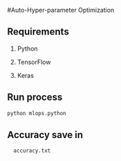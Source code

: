#Auto-Hyper-parameter Optimization

## Requirements 

  1. Python

  2. TensorFlow

  3. Keras

## Run process

```bash
python mlops.python
```

## Accuracy save in 

```bash
  accuracy.txt
```

